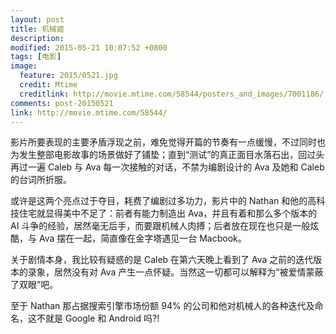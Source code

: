 ```yaml
---
layout: post
title: 机械姬
description:
modified: 2015-05-21 10:07:52 +0800
tags: [电影]
image:
  feature: 2015/0521.jpg
  credit: Mtime
  creditlink: http://movie.mtime.com/58544/posters_and_images/7001186/
comments: post-20150521
link: http://movie.mtime.com/58544/
---
```


影片所要表现的主要矛盾浮现之前，难免觉得开篇的节奏有一点缓慢，不过同时也为发生整部电影故事的场景做好了铺垫；直到“测试”的真正面目水落石出，回过头再过一遍 Caleb 与 Ava 每一次接触的对话，不禁为编剧设计的 Ava 及她和 Caleb 的台词所折服。

或许是这两个亮点过于夺目，耗费了编剧过多功力，影片中的 Nathan 和他的高科技住宅就显得美中不足了：前者有能力制造出 Ava，并且有着和那么多个版本的 AI 斗争的经验，居然毫无后手，而要跟机械人肉搏；后者放在现在也只是一般炫酷，与 Ava 摆在一起，简直像在金字塔遇见一台 Macbook。

关于剧情本身，我比较有疑惑的是 Caleb 在第六天晚上看到了 Ava 之前的迭代版本的录象，居然没有对 Ava 产生一点怀疑。当然这一切都可以解释为“被爱情蒙蔽了双眼”吧。

至于 Nathan 那占据搜索引擎市场份额 94% 的公司和他对机械人的各种迭代及命名，这不就是 Google 和 Android 吗?!
